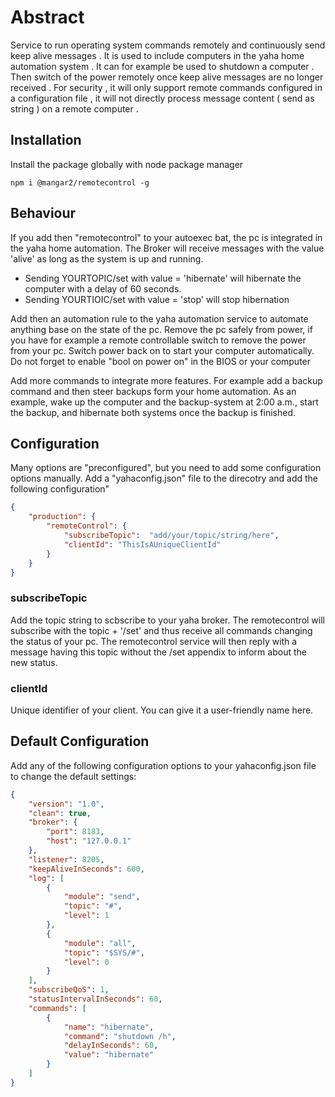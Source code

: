 <!-- This file is generated by jsmddoc version 0.1 -->

# Abstract

Service to run operating system commands remotely and continuously send keep alive messages . It is used to include computers in the yaha home automation system . It can for example be used to shutdown a computer . Then switch of the power remotely once keep alive messages are no longer received . For security , it will only support remote commands configured in a configuration file , it will not directly process message content ( send as string ) on a remote computer .

## Installation

Install the package globally with node package manager

```Script
npm i @mangar2/remotecontrol -g
```

## Behaviour

If you add then "remotecontrol" to your autoexec bat, the pc is integrated in the yaha home automation. The Broker will receive messages with the value 'alive' as long as the system is up and running.

- Sending YOURTOPIC/set with value = 'hibernate' will hibernate the computer with a delay of 60 seconds.
- Sending YOURTIOIC/set with value = 'stop' will stop hibernation

Add then an automation rule to the yaha automation service to automate anything base on the state of the pc. Remove the pc safely from power, if you have for example a remote controllable switch to remove the power from your pc. Switch power back on to start your computer automatically. Do not forget to enable "bool on power on" in the BIOS or your computer

Add more commands to integrate more features. For example add a backup command and then steer backups form your home automation. As an example, wake up the computer and the backup-system at 2:00 a.m., start the backup, and hibernate both systems once the backup is finished.

## Configuration

Many options are "preconfigured", but you need to add some configuration options manually. Add a "yahaconfig.json" file to the direcotry and add the following configuration"

```JSON
{
    "production": {
        "remoteControl": {
            "subscribeTopic":  "add/your/topic/string/here",
            "clientId": "ThisIsAUniqueClientId"
        }
    }
}
```

### subscribeTopic

Add the topic string to scbscribe to your yaha broker. The remotecontrol will subscribe with the topic + '/set' and thus receive all commands changing the status of your pc. The remotecontrol service will then reply with a message having this topic without the /set appendix to inform about the new status.

### clientId

Unique identifier of your client. You can give it a user-friendly name here.

## Default Configuration

Add any of the following configuration options to your yahaconfig.json file to change the default settings:

```JSON
{
    "version": "1.0",
    "clean": true,
    "broker": {
        "port": 8183,
        "host": "127.0.0.1"
    },
    "listener": 8205,
    "keepAliveInSeconds": 600,
    "log": [
        {
            "module": "send",
            "topic": "#",
            "level": 1
        },
        {
            "module": "all",
            "topic": "$SYS/#",
            "level": 0
        }
    ],
    "subscribeQoS": 1,
    "statusIntervalInSeconds": 60,
    "commands": [
        {
            "name": "hibernate",
            "command": "shutdown /h",
            "delayInSeconds": 60,
            "value": "hibernate"
        }
    ]
}
```
